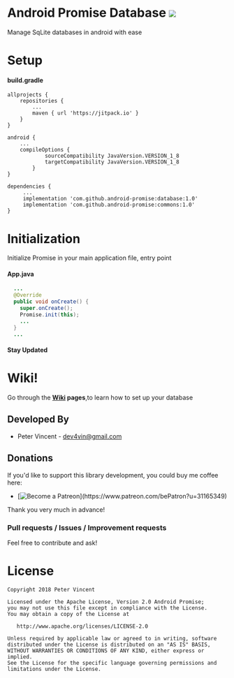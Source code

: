 # Android Promise Database [![](https://jitpack.io/v/android-promise/database.svg)](https://jitpack.io/#android-promise/database)
 Manage SqLite databases in android with ease
# Setup
#### build.gradle
```
allprojects {
    repositories {
        ...
        maven { url 'https://jitpack.io' }
    }
}

android {
    ...
    compileOptions {
            sourceCompatibility JavaVersion.VERSION_1_8
            targetCompatibility JavaVersion.VERSION_1_8
        }
}

dependencies {
     ...
     implementation 'com.github.android-promise:database:1.0'
     implementation 'com.github.android-promise:commons:1.0'
}
```

# Initialization
Initialize Promise in your main application file, entry point

#### App.java
```java
  ...
  @Override
  public void onCreate() {
    super.onCreate();
    Promise.init(this);
    ...
  }
  ...
```
#### Stay Updated

# Wiki!
Go through the **[Wiki](https://github.com/android-promise/database/wiki) pages**,to learn how to set up your database<br/>

## Developed By

* Peter Vincent - <dev4vin@gmail.com>

## Donations
If you'd like to support this library development, you could buy me coffee here:

* [![Become a Patreon]("https://c6.patreon.com/becomePatronButton.bundle.js")](https://www.patreon.com/bePatron?u=31165349)

Thank you very much in advance!

### Pull requests / Issues / Improvement requests
Feel free to contribute and ask!<br/>

# License

    Copyright 2018 Peter Vincent

    Licensed under the Apache License, Version 2.0 Android Promise;
    you may not use this file except in compliance with the License.
    You may obtain a copy of the License at

       http://www.apache.org/licenses/LICENSE-2.0

    Unless required by applicable law or agreed to in writing, software
    distributed under the License is distributed on an "AS IS" BASIS,
    WITHOUT WARRANTIES OR CONDITIONS OF ANY KIND, either express or implied.
    See the License for the specific language governing permissions and
    limitations under the License.

